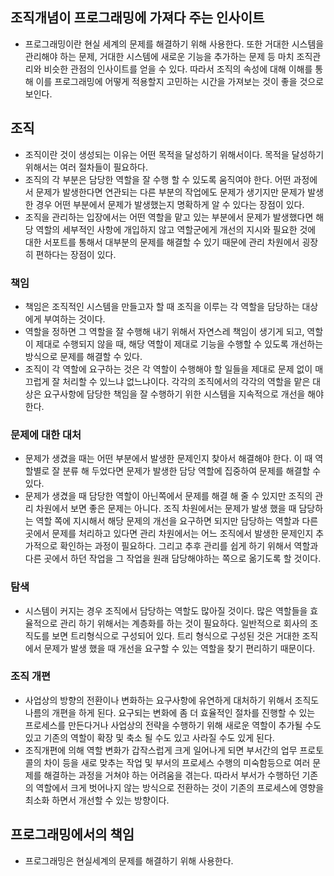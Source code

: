 ## 조직개념이 프로그래밍에 가져다 주는 인사이트
- 프로그래밍이란 현실 세계의 문제를 해결하기 위해 사용한다. 또한 거대한 시스템을 관리해야 하는 문제, 거대한 시스템에 새로운 기능을 추가하는 문제 등 마치 조직관리와 비슷한 관점의 인사이트를 얻을 수 있다. 따라서 조직의 속성에 대해 이해를 통해 이를 프로그래밍에 어떻게 적용할지 고민하는 시간을 가져보는 것이 좋을 것으로 보인다.

## 조직
- 조직이란 것이 생성되는 이유는 어떤 목적을 달성하기 위해서이다. 목적을 달성하기 위해서는 여러 절차들이 필요하다.
- 조직의 각 부분은 담당한 역할을 잘 수행 할 수 있도록 움직여야 한다. 어떤 과정에서 문제가 발생한다면 연관되는 다른 부분의 작업에도 문제가 생기지만 문제가 발생한 경우 어떤 부분에서 문제가 발생했는지 명확하게 알 수 있다는 장점이 있다.
- 조직을 관리하는 입장에서는 어떤 역할을 맡고 있는 부분에서 문제가 발생했다면 해당 역할의 세부적인 사항에 개입하지 않고 역할군에게 개선의 지시와 필요한 것에 대한 서포트를 통해서 대부분의 문제를 해결할 수 있기 때문에 관리 차원에서 굉장히 편하다는 장점이 있다.

### 책임
- 책임은 조직적인 시스템을 만들고자 할 때 조직을 이루는 각 역할을 담당하는 대상에게 부여하는 것이다.
- 역할을 정하면 그 역할을 잘 수행해 내기 위해서 자연스레 책임이 생기게 되고, 역할이 제대로 수행되지 않을 때, 해당 역할이 제대로 기능을 수행할 수 있도록 개선하는 방식으로 문제를 해결할 수 있다.
- 조직이 각 역할에 요구하는 것은 각 역할이 수행해야 할 일들을 제대로 문제 없이 매끄럽게 잘 처리할 수 있느냐 없느냐이다. 각각의 조직에서의 각각의 역할을 맡은 대상은 요구사항에 담당한 책임을 잘 수행하기 위한 시스템을 지속적으로 개선을 해야 한다.

### 문제에 대한 대처
- 문제가 생겼을 때는 어떤 부분에서 발생한 문제인지 찾아서 해결해야 한다. 이 때 역할별로 잘 분류 해 두었다면 문제가 발생한 담당 역할에 집중하여 문제를 해결할 수 있다.
- 문제가 생겼을 때 담당한 역할이 아닌쪽에서 문제를 해결 해 줄 수 있지만 조직의 관리 차원에서 보면 좋은 문제는 아니다. 조직 차원에서는 문제가 발생 했을 때 담당하는 역할 쪽에 지시해서 해당 문제의 개선을 요구하면 되지만 담당하는 역할과 다른 곳에서 문제를 처리하고 있다면 관리 차원에서는 어느 조직에서 발생한 문제인지 추가적으로 확인하는 과정이 필요하다. 그리고 추후 관리를 쉽게 하기 위해서 역할과 다른 곳에서 하던 작업을 그 작업을 원래 담당해야하는 쪽으로 옮기도록 할 것이다.

### 탐색
- 시스템이 커지는 경우 조직에서 담당하는 역할도 많아질 것이다. 많은 역할들을 효율적으로 관리 하기 위해서는 계층화를 하는 것이 필요하다. 일반적으로 회사의 조직도를 보면 트리형식으로 구성되어 있다. 트리 형식으로 구성된 것은 거대한 조직에서 문제가 발생 했을 때 개선을 요구할 수 있는 역할을 찾기 편리하기 때문이다.

### 조직 개편
- 사업상의 방향의 전환이나 변화하는 요구사항에 유연하게 대처하기 위해서 조직도 나름의 개편을 하게 된다. 요구되는 변화에 좀 더 효율적인 절차를 진행할 수 있는 프로세스를 만든다거나 사업상의 전략을 수행하기 위해 새로운 역할이 추가될 수도 있고 기존의 역할이 확장 및 축소 될 수도 있고 사라질 수도 있게 된다. 
- 조직개편에 의해 역할 변화가 갑작스럽게 크게 일어나게 되면 부서간의 업무 프로토콜의 차이 등을 새로 맞추는 작업 및 부서의 프로세스 수행의 미숙함등으로 여러 문제를 해결하는 과정을 거쳐야 하는 어려움을 겪는다. 따라서 부서가 수행하던 기존의 역할에서 크게 벗어나지 않는 방식으로 전환하는 것이 기존의 프로세스에 영향을 최소화 하면서 개선할 수 있는 방향이다.

## 프로그래밍에서의 책임
- 프로그래밍은 현실세계의 문제를 해결하기 위해 사용한다.
